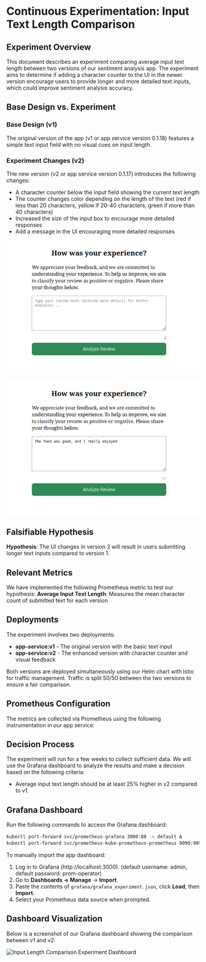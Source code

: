 # Continuous Experimentation: Input Text Length Comparison

## Experiment Overview

This document describes an experiment comparing average input text length between two versions of our sentiment analysis app. The experiment aims to determine if adding a character counter to the UI in the newer version encourage users to provide longer and more detailed text inputs, which could improve sentiment analysis accuracy.

## Base Design vs. Experiment

### Base Design (v1)
The original version of the app (v1 or app service version 0.1.18) features a simple text input field with no visual cues on input length.

### Experiment Changes (v2)
THe new version (v2 or app service version 0.1.17) introduces the following changes:
- A character counter below the input field showing the current text length
- The counter changes color depending on the length of the text (red if less than 20 characters, yellow if  20-40 characters, green if more than 40 characters)
- Increased the size of the input box to encourage more detailed responses
- Add a message in the UI encouraging more detailed responses

![img.png](new_version_screenshot_1.png)

![img_1.png](new_version_screenshot_2.png)

## Falsifiable Hypothesis

**Hypothesis**: The UI changes in version 2 will result in users submitting longer text inputs 
compared to version 1.

## Relevant Metrics

We have implemented the following Prometheus metric to test our hypothesis:
**Average Input Text Length**: Measures the mean character count of submitted text for each version


## Deployments

The experiment involves two deployments:
- **app-service:v1** - The original version with the basic text input
- **app-service:v2** - The enhanced version with character counter and visual feedback

Both versions are deployed simultaneously using our Helm chart with Istio for traffic management. 
Traffic is split 50/50 between the two versions to ensure a fair comparison.

## Prometheus Configuration

The metrics are collected via Prometheus using the following instrumentation in our app service:


## Decision Process

The experiment will run for a few weeks to collect sufficient data. 
We will use the Grafana dashboard to analyze the results and make a decision based on the following criteria:
- Average input text length should be at least 25% higher in v2 compared to v1.

## Grafana Dashboard

Run the following commands to access the Grafana dashboard:
```bash
kubectl port-forward svc/prometheus-grafana 3000:80 -n default &
kubectl port-forward svc/prometheus-kube-prometheus-prometheus 9090:9090 -n default &
```

To manually import the app dashboard:
1. Log in to Grafana (http://localhost:3000). (default username: admin, default password: prom-operator)
2. Go to **Dashboards → Manage** → **Import**.
3. Paste the contents of `grafana/grafana_experiment.json`, click **Load**, then **Import**.
4. Select your Prometheus data source when prompted.

## Dashboard Visualization

Below is a screenshot of our Grafana dashboard showing the comparison between v1 and v2:

![Input Length Comparison Experiment Dashboard]()

